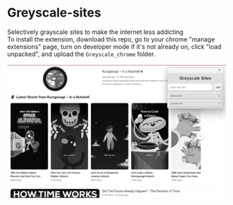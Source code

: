 # Greyscale-sites
Selectively grayscale sites to make the internet less addicting  
To install the extension, download this repo, go to your chrome "manage extensions" page, turn on developer mode if it's not already on, click "load unpacked", and upload the `Greyscale_chrome` folder.<br><br>
![](demo.png)
